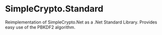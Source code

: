 # SimpleCrypto.Standard
Reimplementation of SimpleCrypto.Net as a .Net Standard Library. Provides easy use of the PBKDF2 algorithm.

